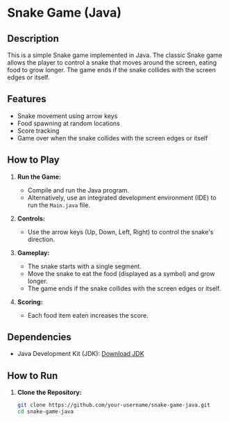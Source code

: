 
# Snake Game (Java)

## Description
This is a simple Snake game implemented in Java. The classic Snake game allows the player to control a snake that moves around the screen, eating food to grow longer. The game ends if the snake collides with the screen edges or itself.

## Features
- Snake movement using arrow keys
- Food spawning at random locations
- Score tracking
- Game over when the snake collides with the screen edges or itself

## How to Play
1. **Run the Game:**
   - Compile and run the Java program.
   - Alternatively, use an integrated development environment (IDE) to run the `Main.java` file.

2. **Controls:**
   - Use the arrow keys (Up, Down, Left, Right) to control the snake's direction.

3. **Gameplay:**
   - The snake starts with a single segment.
   - Move the snake to eat the food (displayed as a symbol) and grow longer.
   - The game ends if the snake collides with the screen edges or itself.

4. **Scoring:**
   - Each food item eaten increases the score.

## Dependencies
- Java Development Kit (JDK): [Download JDK](https://www.oracle.com/java/technologies/javase-downloads.html)

## How to Run
1. **Clone the Repository:**
   ```bash
   git clone https://github.com/your-username/snake-game-java.git
   cd snake-game-java
